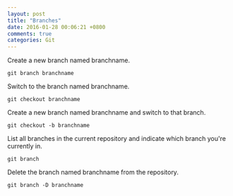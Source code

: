 ```yaml
---
layout: post
title: "Branches"
date: 2016-01-28 00:06:21 +0800
comments: true
categories: Git
---
```


Create a new branch named branchname.

    git branch branchname

Switch to the branch named branchname.

    git checkout branchname

Create a new branch named branchname and switch to that branch.

    git checkout -b branchname

List all branches in the current repository and indicate which branch you're currently in.

    git branch

Delete the branch named branchname from the repository.

    git branch -D branchname
